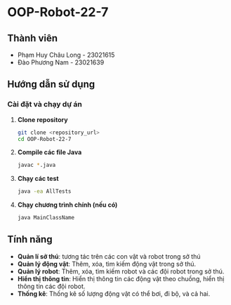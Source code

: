 # OOP-Robot-22-7

## Thành viên
- Phạm Huy Châu Long - 23021615
- Đào Phương Nam - 23021639

## Hướng dẫn sử dụng

### Cài đặt và chạy dự án

1. **Clone repository**
    ```sh
    git clone <repository_url>
    cd OOP-Robot-22-7
    ```

2. **Compile các file Java**
    ```sh
    javac *.java
    ```

3. **Chạy các test**
    ```sh
    java -ea AllTests
    ```

4. **Chạy chương trình chính (nếu có)**
    ```sh
    java MainClassName
    ```

## Tính năng
- **Quản lí sở thú**: tương tác trên các con vật và robot trong sở thú
- **Quản lý động vật**: Thêm, xóa, tìm kiếm động vật trong sở thú.
- **Quản lý robot**: Thêm, xóa, tìm kiếm robot và các đội robot trong sở thú.
- **Hiển thị thông tin**: Hiển thị thông tin các động vật theo chuồng, hiển thị thông tin các đội robot.
- **Thống kê**: Thống kê số lượng động vật có thể bơi, đi bộ, và cả hai.
